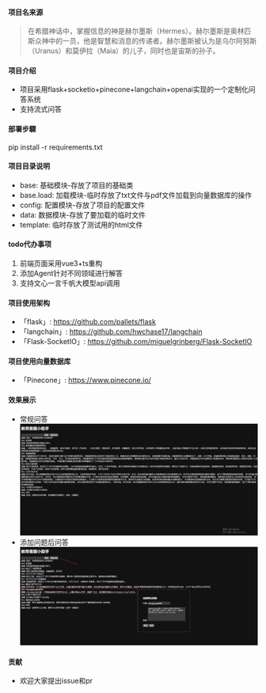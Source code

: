 #### 项目名来源
>在希腊神话中，掌握信息的神是赫尔墨斯（Hermes）。赫尔墨斯是奥林匹斯众神中的一员，他是智慧和消息的传递者。赫尔墨斯被认为是乌尔阿努斯（Uranus）和莫伊拉（Maia）的儿子，同时也是宙斯的孙子。

#### 项目介绍
- 项目采用flask+socketio+pinecone+langchain+openai实现的一个定制化问答系统
- 支持流式问答

#### 部署步驟
pip install -r requirements.txt

#### 项目目录说明
- base: 基础模块-存放了项目的基础类
- base.load: 加载模块-临时存放了txt文件与pdf文件加载到向量数据库的操作
- config: 配置模块-存放了项目的配置文件
- data: 数据模块-存放了要加载的临时文件
- template: 临时存放了测试用的html文件

#### todo代办事项
1. 前端页面采用vue3+ts重构
2. 添加Agent针对不同领域进行解答
3. 支持文心一言千帆大模型api调用

#### 项目使用架构
- 「flask」: https://github.com/pallets/flask
- 「langchain」: https://github.com/hwchase17/langchain
- 「Flask-SocketIO」: https://github.com/miguelgrinberg/Flask-SocketIO

#### 项目使用向量数据库
- 「Pinecone」: https://www.pinecone.io/

#### 效果展示

- 常规问答
![image](data/img/Snipaste_demo1.png)
- 添加问题后问答
![image](data/img/Snipaste_demo2.png)

#### 贡献
- 欢迎大家提出issue和pr